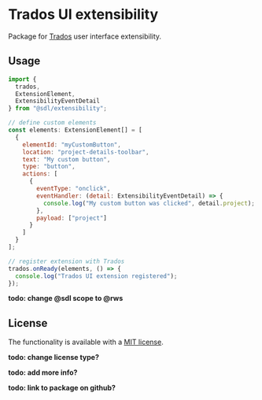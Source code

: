 # Trados UI extensibility

Package for [Trados](https://www.trados.com/) user interface extensibility.

## Usage

```javascript
import {
  trados,
  ExtensionElement,
  ExtensibilityEventDetail
} from "@sdl/extensibility";

// define custom elements
const elements: ExtensionElement[] = [
  {
    elementId: "myCustomButton",
    location: "project-details-toolbar",
    text: "My custom button",
    type: "button",
    actions: [
      {
        eventType: "onclick",
        eventHandler: (detail: ExtensibilityEventDetail) => {
          console.log("My custom button was clicked", detail.project);
        },
        payload: ["project"]
      }
    ]
  }
];

// register extension with Trados
trados.onReady(elements, () => {
  console.log("Trados UI extension registered");
});
```

**todo: change @sdl scope to @rws**

## License

The functionality is available with a [MIT license](https://choosealicense.com/licenses/mit/).

**todo: change license type?**

**todo: add more info?**

**todo: link to package on github?**
